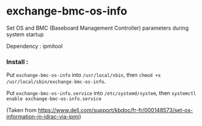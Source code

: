 # exchange-bmc-os-info
Set OS and BMC (Baseboard Management Controller) parameters during system startup

Dependency : ipmitool

### Install :

Put ```exchange-bmc-os-info``` into ```/usr/local/sbin```, then ```chmod +x /usr/local/sbin/exchange-bmc-os-info```.

Put ```exchange-bmc-os-info.service``` into ```/etc/systemd/system```, then ```systemctl enable exchange-bmc-os-info.service```

(Taken from https://www.dell.com/support/kbdoc/fr-fr/000148573/set-os-information-in-idrac-via-ipmi)
